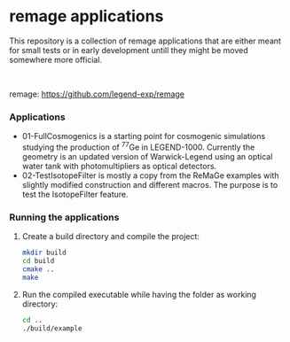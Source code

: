 # remage applications

This repository is a collection of remage applications that are either meant for small tests or in early development untill they might be moved somewhere more official.



<br/>

remage: https://github.com/legend-exp/remage


### Applications

* 01-FullCosmogenics is a starting point for cosmogenic simulations studying the production of <sup>77</sup>Ge in LEGEND-1000. Currently the geometry is an updated version of Warwick-Legend using an optical water tank with photomultipliers as optical detectors.
* 02-TestIsotopeFilter is mostly a copy from the ReMaGe examples with slightly modified construction and different macros. The purpose is to test the IsotopeFilter feature.

### Running the applications
1. Create a build directory and compile the project:

    ```sh
    mkdir build
    cd build
    cmake ..
    make
    ```

2. Run the compiled executable while having the folder as working directory:

    ```sh
    cd ..
    ./build/example
    ```
